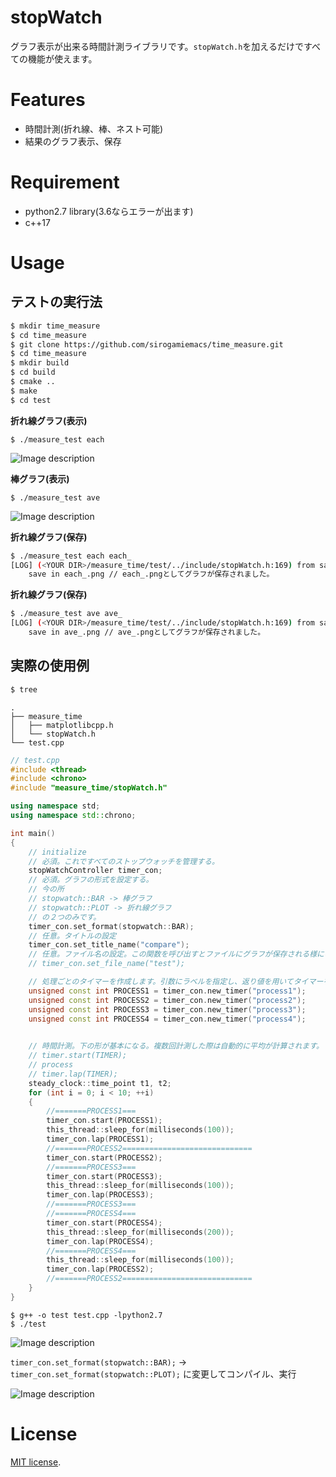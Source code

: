 # stopWatch

 
グラフ表示が出来る時間計測ライブラリです。`stopWatch.h`を加えるだけですべての機能が使えます。
 
# Features
 
* 時間計測(折れ線、棒、ネスト可能)
* 結果のグラフ表示、保存
 
# Requirement
 
* python2.7 library(3.6ならエラーが出ます)
* c++17
# Usage

## テストの実行法
 
```bash
$ mkdir time_measure
$ cd time_measure
$ git clone https://github.com/sirogamiemacs/time_measure.git
$ cd time_measure
$ mkdir build
$ cd build
$ cmake ..
$ make 
$ cd test
```
**折れ線グラフ(表示)**
```
$ ./measure_test each
```
![Image description](https://github.com/sirogamiemacs/time_measure/blob/master/img/plot_test.png)

**棒グラフ(表示)**
```
$ ./measure_test ave
```
![Image description](https://github.com/sirogamiemacs/time_measure/blob/master/img/bar_test.png)

**折れ線グラフ(保存)**
```bash
$ ./measure_test each each_
[LOG] (<YOUR DIR>/measure_time/test/../include/stopWatch.h:169) from save_file()
    save in each_.png // each_.pngとしてグラフが保存されました。
```

**折れ線グラフ(保存)**
```bash
$ ./measure_test ave ave_
[LOG] (<YOUR DIR>/measure_time/test/../include/stopWatch.h:169) from save_file()
    save in ave_.png // ave_.pngとしてグラフが保存されました。
```

## 実際の使用例

```bash
$ tree
```
```
.
├── measure_time
│   ├── matplotlibcpp.h
│   └── stopWatch.h
└── test.cpp
```

```test.cpp
// test.cpp
#include <thread>
#include <chrono>
#include "measure_time/stopWatch.h"

using namespace std;
using namespace std::chrono;

int main()
{
    // initialize    
    // 必須。これですべてのストップウォッチを管理する。
    stopWatchController timer_con; 
    // 必須。グラフの形式を設定する。
    // 今の所
    // stopwatch::BAR -> 棒グラフ
    // stopwatch::PLOT -> 折れ線グラフ
    // の２つのみです。
    timer_con.set_format(stopwatch::BAR);
    // 任意。タイトルの設定
    timer_con.set_title_name("compare"); 
    // 任意。ファイル名の設定。この関数を呼び出すとファイルにグラフが保存される様になる。(表示はされなくなる)
    // timer_con.set_file_name("test");

    // 処理ごとのタイマーを作成します。引数にラベルを指定し、返り値を用いてタイマーを制御します。
    unsigned const int PROCESS1 = timer_con.new_timer("process1");
    unsigned const int PROCESS2 = timer_con.new_timer("process2");
    unsigned const int PROCESS3 = timer_con.new_timer("process3");
    unsigned const int PROCESS4 = timer_con.new_timer("process4");

    
    // 時間計測。下の形が基本になる。複数回計測した際は自動的に平均が計算されます。
    // timer.start(TIMER);
    // process
    // timer.lap(TIMER);
    steady_clock::time_point t1, t2;
    for (int i = 0; i < 10; ++i)
    {
        //=======PROCESS1===
        timer_con.start(PROCESS1);
        this_thread::sleep_for(milliseconds(100));
        timer_con.lap(PROCESS1);
        //=======PROCESS2=============================
        timer_con.start(PROCESS2);
        //=======PROCESS3===
        timer_con.start(PROCESS3);
        this_thread::sleep_for(milliseconds(100));
        timer_con.lap(PROCESS3);
        //=======PROCESS3===
        //=======PROCESS4===
        timer_con.start(PROCESS4);
        this_thread::sleep_for(milliseconds(200));
        timer_con.lap(PROCESS4);
        //=======PROCESS4===
        this_thread::sleep_for(milliseconds(100));
        timer_con.lap(PROCESS2);
        //=======PROCESS2=============================
    }
}
```
```
$ g++ -o test test.cpp -lpython2.7
$ ./test
```
![Image description](https://github.com/sirogamiemacs/time_measure/blob/master/img/Figure_1.png?raw=true
)

`timer_con.set_format(stopwatch::BAR);` -> `timer_con.set_format(stopwatch::PLOT);`
に変更してコンパイル、実行


![Image description](https://github.com/sirogamiemacs/time_measure/blob/master/img/test_bar2.png?raw=true
)

 
# License
[MIT license](https://en.wikipedia.org/wiki/MIT_License).
 
